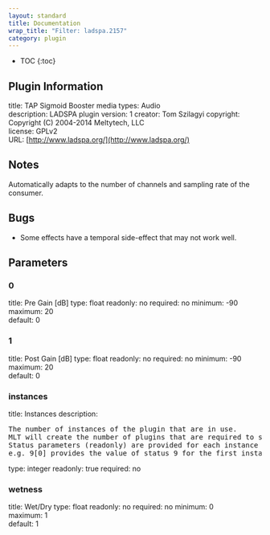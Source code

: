 ```yaml
---
layout: standard
title: Documentation
wrap_title: "Filter: ladspa.2157"
category: plugin
---
```

* TOC
{:toc}

## Plugin Information

title: TAP Sigmoid Booster
media types:
Audio  
description: LADSPA plugin
version: 1
creator: Tom Szilagyi
copyright: Copyright (C) 2004-2014 Meltytech, LLC  
license: GPLv2  
URL: [http://www.ladspa.org/](http://www.ladspa.org/)  

## Notes

Automatically adapts to the number of channels and sampling rate of the consumer.

## Bugs

* Some effects have a temporal side-effect that may not work well.


## Parameters

### 0

title: Pre Gain [dB]  type: float
readonly: no
required: no
minimum: -90  
maximum: 20  
default: 0  

### 1

title: Post Gain [dB]  type: float
readonly: no
required: no
minimum: -90  
maximum: 20  
default: 0  

### instances

title: Instances  description:
<pre>
The number of instances of the plugin that are in use.
MLT will create the number of plugins that are required to support the number of audio channels.
Status parameters (readonly) are provided for each instance and are accessed by specifying the instance number after the identifier (starting at zero).
e.g. 9[0] provides the value of status 9 for the first instance.
</pre>
type: integer
readonly: true
required: no

### wetness

title: Wet/Dry  type: float
readonly: no
required: no
minimum: 0  
maximum: 1  
default: 1  

